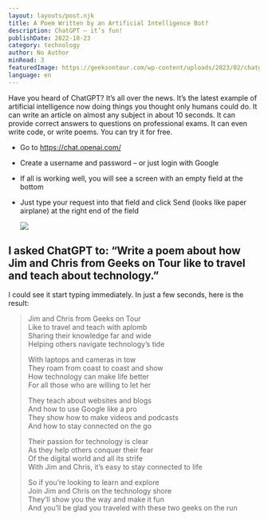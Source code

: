 ```yaml
---
layout: layouts/post.njk
title: A Poem Written by an Artificial Intelligence Bot?
description: ChatGPT – it’s fun!
publishDate: 2022-10-23
category: technology
author: No Author
minRead: 3
featuredImage: https://geeksontour.com/wp-content/uploads/2023/02/chatgpt.jpg
language: en
---
```


<!--StartFragment-->

Have you heard of ChatGPT? It’s all over the news. It’s the latest example of artificial intelligence now doing things you thought only humans could do. It can write an article on almost any subject in about 10 seconds. It can provide correct answers to questions on professional exams. It can even write code, or write poems. You can try it for free.

-   Go to <https://chat.openai.com/>
-   Create a username and password – or just login with Google
-   If all is working well, you will see a screen with an empty field at the bottom
-   Just type your request into that field and click Send (looks like paper airplane) at the right end of the field

    ![](https://geeksontour.com/wp-content/uploads/2023/02/1-300x232.png)

## I asked ChatGPT to: “Write a poem about how Jim and Chris from Geeks on Tour like to travel and teach about technology.”

I could see it start typing immediately. In just a few seconds, here is the result:

> Jim and Chris from Geeks on Tour\
> Like to travel and teach with aplomb\
> Sharing their knowledge far and wide\
> Helping others navigate technology’s tide
>
> With laptops and cameras in tow\
> They roam from coast to coast and show\
> How technology can make life better\
> For all those who are willing to let her
>
> They teach about websites and blogs\
> And how to use Google like a pro\
> They show how to make videos and podcasts\
> And how to stay connected on the go
>
> Their passion for technology is clear\
> As they help others conquer their fear\
> Of the digital world and all its strife\
> With Jim and Chris, it’s easy to stay connected to life
>
> So if you’re looking to learn and explore\
> Join Jim and Chris on the technology shore\
> They’ll show you the way and make it fun\
> And you’ll be glad you traveled with these two geeks on the run

<!--EndFragment-->
